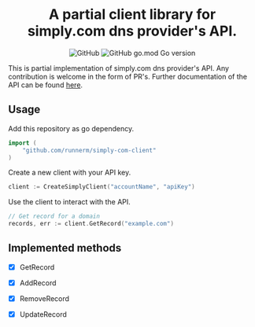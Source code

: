 <div align="center">

# A partial client library for simply.com dns provider's API.

![GitHub](https://img.shields.io/github/license/runnerm/simply-com-client) ![GitHub go.mod Go version](https://img.shields.io/github/go-mod/go-version/runnerm/simply-com-client)
</div>

This is partial implementation of simply.com dns provider's API. Any contribution is welcome in the 
form of PR's. Further documentation of the API can be found [here](https://www.simply.com/dk/docs/api/).

## Usage 
Add this repository as go dependency.

``` go
import (
	"github.com/runnerm/simply-com-client"
)
```
Create a new client with your API key.
``` go
client := CreateSimplyClient("accountName", "apiKey")
```
Use the client to interact with the API.
``` go
// Get record for a domain
records, err := client.GetRecord("example.com")
```

## Implemented methods
- [x] GetRecord
- [x] AddRecord
- [x] RemoveRecord
- [x] UpdateRecord

